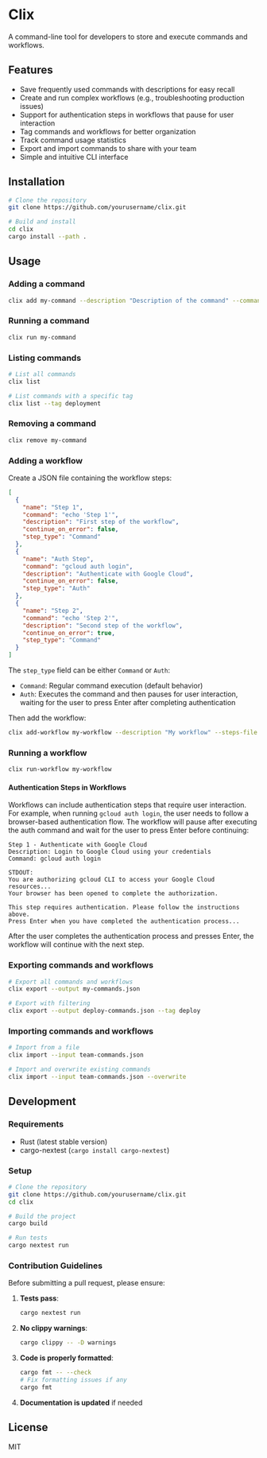 # Clix

A command-line tool for developers to store and execute commands and workflows.

## Features

- Save frequently used commands with descriptions for easy recall
- Create and run complex workflows (e.g., troubleshooting production issues)
- Support for authentication steps in workflows that pause for user interaction
- Tag commands and workflows for better organization
- Track command usage statistics
- Export and import commands to share with your team
- Simple and intuitive CLI interface

## Installation

```bash
# Clone the repository
git clone https://github.com/yourusername/clix.git

# Build and install
cd clix
cargo install --path .
```

## Usage

### Adding a command

```bash
clix add my-command --description "Description of the command" --command "echo Hello, World!"
```

### Running a command

```bash
clix run my-command
```

### Listing commands

```bash
# List all commands
clix list

# List commands with a specific tag
clix list --tag deployment
```

### Removing a command

```bash
clix remove my-command
```

### Adding a workflow

Create a JSON file containing the workflow steps:

```json
[
  {
    "name": "Step 1",
    "command": "echo 'Step 1'",
    "description": "First step of the workflow",
    "continue_on_error": false,
    "step_type": "Command"
  },
  {
    "name": "Auth Step",
    "command": "gcloud auth login",
    "description": "Authenticate with Google Cloud",
    "continue_on_error": false,
    "step_type": "Auth"
  },
  {
    "name": "Step 2",
    "command": "echo 'Step 2'",
    "description": "Second step of the workflow",
    "continue_on_error": true,
    "step_type": "Command"
  }
]
```

The `step_type` field can be either `Command` or `Auth`:
- `Command`: Regular command execution (default behavior)
- `Auth`: Executes the command and then pauses for user interaction, waiting for the user to press Enter after completing authentication

Then add the workflow:

```bash
clix add-workflow my-workflow --description "My workflow" --steps-file workflow.json
```

### Running a workflow

```bash
clix run-workflow my-workflow
```

#### Authentication Steps in Workflows

Workflows can include authentication steps that require user interaction. For example, when running `gcloud auth login`, the user needs to follow a browser-based authentication flow. The workflow will pause after executing the auth command and wait for the user to press Enter before continuing:

```
Step 1 - Authenticate with Google Cloud
Description: Login to Google Cloud using your credentials
Command: gcloud auth login

STDOUT:
You are authorizing gcloud CLI to access your Google Cloud resources...
Your browser has been opened to complete the authorization.

This step requires authentication. Please follow the instructions above.
Press Enter when you have completed the authentication process...

```

After the user completes the authentication process and presses Enter, the workflow will continue with the next step.

### Exporting commands and workflows

```bash
# Export all commands and workflows
clix export --output my-commands.json

# Export with filtering
clix export --output deploy-commands.json --tag deploy
```

### Importing commands and workflows

```bash
# Import from a file
clix import --input team-commands.json

# Import and overwrite existing commands
clix import --input team-commands.json --overwrite
```

## Development

### Requirements

- Rust (latest stable version)
- cargo-nextest (`cargo install cargo-nextest`)

### Setup

```bash
# Clone the repository
git clone https://github.com/yourusername/clix.git
cd clix

# Build the project
cargo build

# Run tests
cargo nextest run
```

### Contribution Guidelines

Before submitting a pull request, please ensure:

1. **Tests pass**:
   ```bash
   cargo nextest run
   ```

2. **No clippy warnings**:
   ```bash
   cargo clippy -- -D warnings
   ```

3. **Code is properly formatted**:
   ```bash
   cargo fmt -- --check
   # Fix formatting issues if any
   cargo fmt
   ```

4. **Documentation is updated** if needed

## License

MIT